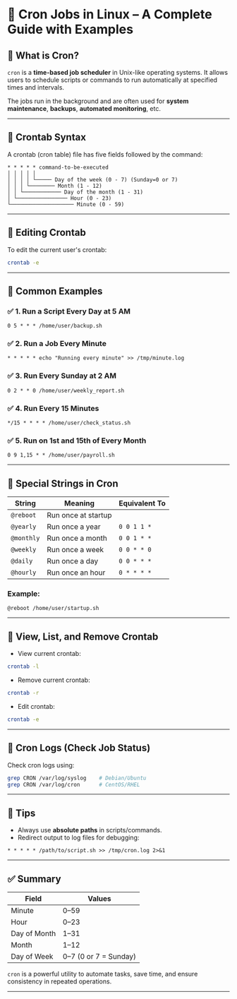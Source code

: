 # 📅 Cron Jobs in Linux – A Complete Guide with Examples

## 🔸 What is Cron?

`cron` is a **time-based job scheduler** in Unix-like operating systems. It allows users to schedule scripts or commands to run automatically at specified times and intervals.

The jobs run in the background and are often used for **system maintenance**, **backups**, **automated monitoring**, etc.

---

## 🔹 Crontab Syntax

A crontab (cron table) file has five fields followed by the command:

```
* * * * * command-to-be-executed
│ │ │ │ │
│ │ │ │ └───── Day of the week (0 - 7) (Sunday=0 or 7)
│ │ │ └──────── Month (1 - 12)
│ │ └──────────── Day of the month (1 - 31)
│ └──────────────── Hour (0 - 23)
└──────────────────── Minute (0 - 59)
```

---

## 🔹 Editing Crontab

To edit the current user's crontab:

```bash
crontab -e
```

---

## 🔹 Common Examples

### ✅ 1. Run a Script Every Day at 5 AM

```cron
0 5 * * * /home/user/backup.sh
```

### ✅ 2. Run a Job Every Minute

```cron
* * * * * echo "Running every minute" >> /tmp/minute.log
```

### ✅ 3. Run Every Sunday at 2 AM

```cron
0 2 * * 0 /home/user/weekly_report.sh
```

### ✅ 4. Run Every 15 Minutes

```cron
*/15 * * * * /home/user/check_status.sh
```

### ✅ 5. Run on 1st and 15th of Every Month

```cron
0 9 1,15 * * /home/user/payroll.sh
```

---

## 🔹 Special Strings in Cron

| String     | Meaning             | Equivalent To |
| ---------- | ------------------- | ------------- |
| `@reboot`  | Run once at startup |               |
| `@yearly`  | Run once a year     | `0 0 1 1 *`   |
| `@monthly` | Run once a month    | `0 0 1 * *`   |
| `@weekly`  | Run once a week     | `0 0 * * 0`   |
| `@daily`   | Run once a day      | `0 0 * * *`   |
| `@hourly`  | Run once an hour    | `0 * * * *`   |

### Example:

```cron
@reboot /home/user/startup.sh
```

---

## 🔹 View, List, and Remove Crontab

- View current crontab:

```bash
crontab -l
```

- Remove current crontab:

```bash
crontab -r
```

- Edit crontab:

```bash
crontab -e
```

---

## 🔹 Cron Logs (Check Job Status)

Check cron logs using:

```bash
grep CRON /var/log/syslog    # Debian/Ubuntu
grep CRON /var/log/cron      # CentOS/RHEL
```

---

## 🔸 Tips

- Always use **absolute paths** in scripts/commands.
- Redirect output to log files for debugging:

```cron
* * * * * /path/to/script.sh >> /tmp/cron.log 2>&1
```

---

## ✅ Summary

| Field        | Values                |
| ------------ | --------------------- |
| Minute       | 0–59                  |
| Hour         | 0–23                  |
| Day of Month | 1–31                  |
| Month        | 1–12                  |
| Day of Week  | 0–7 (0 or 7 = Sunday) |

`cron` is a powerful utility to automate tasks, save time, and ensure consistency in repeated operations.

---
